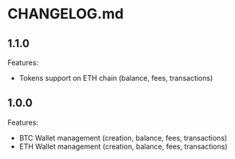 # CHANGELOG.md

## 1.1.0

Features:

  - Tokens support on ETH chain (balance, fees, transactions)

## 1.0.0

Features:

  - BTC Wallet management (creation, balance, fees, transactions)
  - ETH Wallet management (creation, balance, fees, transactions)